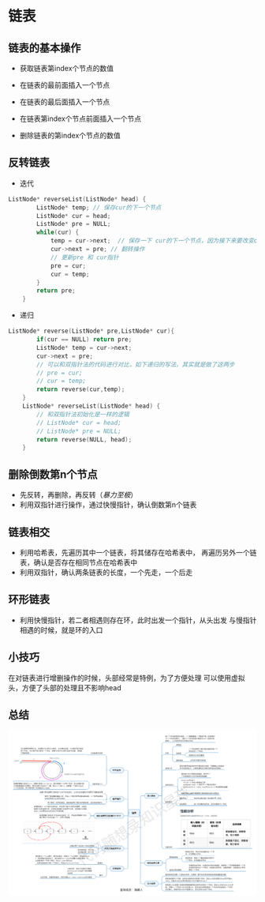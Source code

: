 # 链表
## 链表的基本操作
+ 获取链表第index个节点的数值
  
+ 在链表的最前面插入一个节点
  
+ 在链表的最后面插入一个节点
  
+ 在链表第index个节点前面插入一个节点
  
+ 删除链表的第index个节点的数值
## 反转链表
+ 迭代
```c++
ListNode* reverseList(ListNode* head) {
        ListNode* temp; // 保存cur的下一个节点
        ListNode* cur = head;
        ListNode* pre = NULL;
        while(cur) {
            temp = cur->next;  // 保存一下 cur的下一个节点，因为接下来要改变cur->next
            cur->next = pre; // 翻转操作
            // 更新pre 和 cur指针
            pre = cur;
            cur = temp;
        }
        return pre;
    }
```
+ 递归
```c++
ListNode* reverse(ListNode* pre,ListNode* cur){
        if(cur == NULL) return pre;
        ListNode* temp = cur->next;
        cur->next = pre;
        // 可以和双指针法的代码进行对比，如下递归的写法，其实就是做了这两步
        // pre = cur;
        // cur = temp;
        return reverse(cur,temp);
    }
    ListNode* reverseList(ListNode* head) {
        // 和双指针法初始化是一样的逻辑
        // ListNode* cur = head;
        // ListNode* pre = NULL;
        return reverse(NULL, head);
    }

```
## 删除倒数第n个节点
+ 先反转，再删除，再反转（*暴力至极*）
+ 利用双指针进行操作，通过快慢指针，确认倒数第n个链表
## 链表相交
+ 利用哈希表，先遍历其中一个链表，将其储存在哈希表中，
再遍历另外一个链表，确认是否存在相同节点在哈希表中
+ 利用双指针，确认两条链表的长度，一个先走，一个后走
## 环形链表
+ 利用快慢指针，若二者相遇则存在环，此时出发一个指针，从头出发
与慢指针相遇的时候，就是环的入口

## 小技巧
在对链表进行增删操作的时候，头部经常是特例，为了方便处理
可以使用虚拟头，方便了头部的处理且不影响head

## 总结
![img_1.png](img_1.png)